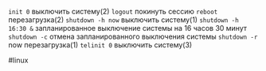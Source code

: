 `init 0`		выключить систему(2)
`logout`		покинуть сессию
`reboot`		перезагрузка(2)
`shutdown -h now`		выключить систему(1)
`shutdown -h 16:30 &`		запланированное выключение системы на 16 часов 30 минут
`shutdown -c`		отмена запланированного выключения системы
`shutdown -r`		now перезагрузка(1)
`telinit 0`		выключить систему(3)


#linux